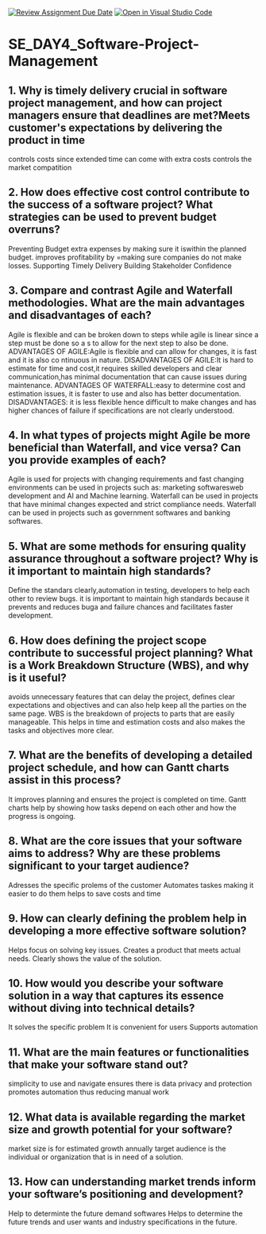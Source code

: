 [![Review Assignment Due Date](https://classroom.github.com/assets/deadline-readme-button-22041afd0340ce965d47ae6ef1cefeee28c7c493a6346c4f15d667ab976d596c.svg)](https://classroom.github.com/a/9pw6JKcu)
[![Open in Visual Studio Code](https://classroom.github.com/assets/open-in-vscode-2e0aaae1b6195c2367325f4f02e2d04e9abb55f0b24a779b69b11b9e10269abc.svg)](https://classroom.github.com/online_ide?assignment_repo_id=18438158&assignment_repo_type=AssignmentRepo)
# SE_DAY4_Software-Project-Management
## 1. Why is timely delivery crucial in software project management, and how can project managers ensure that deadlines are met?Meets customer's expectations by delivering the product in time
controls costs since extended time can come with extra costs
controls the market compatition
## 2. How does effective cost control contribute to the success of a software project? What strategies can be used to prevent budget overruns?
Preventing Budget extra expenses by making sure it iswithin the planned budget.
improves profitability by  =making sure companies do not make losses.
Supporting Timely Delivery 
Building Stakeholder Confidence 
## 3. Compare and contrast Agile and Waterfall methodologies. What are the main advantages and disadvantages of each?
Agile is flexible and can be broken down to steps while agile is linear since a step must be done so a s to allow for the next step to also be done.
ADVANTAGES OF AGILE:Agile is flexible and can allow for changes, it is fast and it is also co ntinuous in nature.
DISADVANTAGES OF AGILE:It is hard to estimate for time and cost,it requires skilled developers and clear communication,has minimal documentation that can cause issues during maintenance.
ADVANTAGES OF WATERFALL:easy to determine cost and estimation issues, it is faster to use and also has better documentation.
DISADVANTAGES: it is less flexible hence difficult to make changes and has higher chances of failure if specifications are not clearly understood.
## 4. In what types of projects might Agile be more beneficial than Waterfall, and vice versa? Can you provide examples of each?
Agile is used for projects with changing requirements and fast changing environments
can be used in projects such as: marketing softwaresweb development and AI and Machine learning.
Waterfall can be used in projects that have minimal changes expected and strict compliance needs.
Waterfall can be used in projects such as government softwares and banking softwares.
## 5. What are some methods for ensuring quality assurance throughout a software project? Why is it important to maintain high standards?
Define the standars clearly,automation in testing, developers to help each other to review bugs.
it is important to maintain high standards because it prevents and reduces buga and failure chances and facilitates faster development.
## 6. How does defining the project scope contribute to successful project planning? What is a Work Breakdown Structure (WBS), and why is it useful?
avoids unnecessary features that can delay the project, defines clear expectations and objectives and can also help keep all the parties on the same page.
WBS is the breakdown of projects to parts that are easily manageable. This helps in time and estimation costs and also makes the tasks and objectives more clear.
## 7. What are the benefits of developing a detailed project schedule, and how can Gantt charts assist in this process?
It improves planning and ensures the project is completed on time.
Gantt charts help by showing how tasks depend on each other and how the progress is ongoing.
## 8. What are the core issues that your software aims to address? Why are these problems significant to your target audience?
Adresses the specific prolems of the customer
Automates taskes making it easier to do them
helps to save costs and time
## 9. How can clearly defining the problem help in developing a more effective software solution?
 Helps focus on solving key issues.
 Creates a product that meets actual needs.
 Clearly shows the value of the solution.

## 10. How would you describe your software solution in a way that captures its essence without diving into technical details?
It solves the specific problem
It is convenient for users
Supports automation
## 11. What are the main features or functionalities that make your software stand out?
simplicity to use and navigate
ensures there is data privacy and protection
promotes automation thus reducing manual work
## 12. What data is available regarding the market size and growth potential for your software?
market size is for estimated growth annually 
target audience is the individual or organization that is in need of a solution.
## 13. How can understanding market trends inform your software’s positioning and development?
Help to determinte the future demand softwares
Helps to determine the future trends and user wants and industry specifications in the future.
